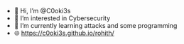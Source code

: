 - 👋 Hi, I’m @C0oki3s
- 👀 I’m interested in Cybersecurity
- 🌱 I’m currently learning attacks and some programming 
- 🌐 https://c0oki3s.github.io/rohith/
